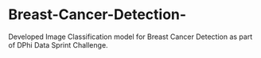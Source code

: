 # Breast-Cancer-Detection-
Developed Image Classification model for Breast Cancer Detection as part of DPhi Data Sprint Challenge.
